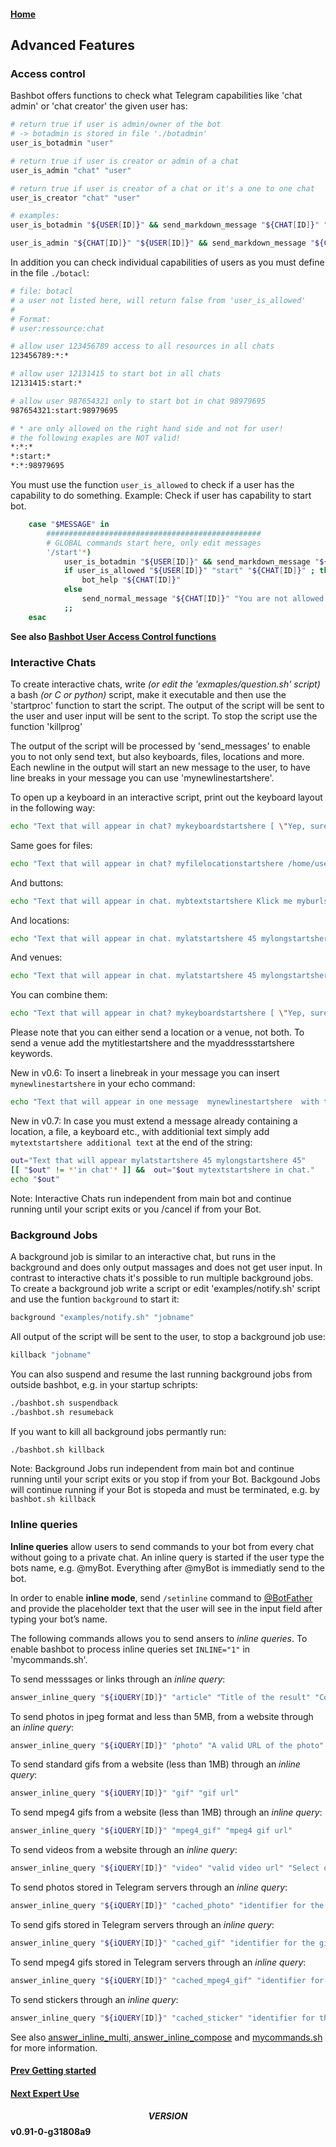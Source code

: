 #### [Home](../README.md)
## Advanced Features

### Access control
Bashbot offers functions to check what Telegram capabilities like 'chat admin' or 'chat creator' the given user has:

```bash
# return true if user is admin/owner of the bot
# -> botadmin is stored in file './botadmin'
user_is_botadmin "user"  

# return true if user is creator or admin of a chat
user_is_admin "chat" "user"

# return true if user is creator of a chat or it's a one to one chat
user_is_creator "chat" "user"

# examples:
user_is_botadmin "${USER[ID]}" && send_markdown_message "${CHAT[ID]}" "You are *BOTADMIN*."

user_is_admin "${CHAT[ID]}" "${USER[ID]}" && send_markdown_message "${CHAT[ID]}" "You are *CHATADMIN*."

```
In addition you can check individual capabilities of users as you must define in the file ```./botacl```:
```bash
# file: botacl
# a user not listed here, will return false from 'user_is_allowed'
#
# Format:
# user:ressource:chat

# allow user 123456789 access to all resources in all chats
123456789:*:*

# allow user 12131415 to start bot in all chats
12131415:start:*

# allow user 987654321 only to start bot in chat 98979695
987654321:start:98979695

# * are only allowed on the right hand side and not for user!
# the following exaples are NOT valid!
*:*:*
*:start:*
*:*:98979695
```
You must use the function ```user_is_allowed``` to check if a user has the capability to do something. Example: Check if user has capability to start bot.
```bash
	case "$MESSAGE" in
		################################################
		# GLOBAL commands start here, only edit messages
		'/start'*)
			user_is_botadmin "${USER[ID]}" && send_markdown_message "${CHAT[ID]}" "You are *BOTADMIN*."
			if user_is_allowed "${USER[ID]}" "start" "${CHAT[ID]}" ; then
				bot_help "${CHAT[ID]}"
			else
				send_normal_message "${CHAT[ID]}" "You are not allowed to start Bot."
			;;
	esac
```
**See also [Bashbot User Access Control functions](6_reference.md#User-Access-Control)**

### Interactive Chats
To create interactive chats, write *(or edit the 'exmaples/question.sh' script)* a bash *(or C or python)* script, make it executable 
and then use the 'startproc' function to  start the script.
The output of the script will be sent to the user and user input will be sent to the script.
To stop the script use the function 'killprog'

The output of the script will be processed by 'send_messages' to enable you to not only send text, but also keyboards, files, locations and more.
Each newline in the output will start an new message to the user, to have line breaks in your message you can use 'mynewlinestartshere'.

To open up a keyboard in an interactive script, print out the keyboard layout in the following way:
```bash
echo "Text that will appear in chat? mykeyboardstartshere [ \"Yep, sure\" , \"No, highly unlikely\" ]"
```
Same goes for files:
```bash
echo "Text that will appear in chat? myfilelocationstartshere /home/user/doge.jpg"
```
And buttons:
```bash
echo "Text that will appear in chat. mybtextstartshere Klick me myburlstartshere https://dealz.rrr.de"
```
And locations:
```bash
echo "Text that will appear in chat. mylatstartshere 45 mylongstartshere 45"
```
And venues:
```bash
echo "Text that will appear in chat. mylatstartshere 45 mylongstartshere 45 mytitlestartshere my home myaddressstartshere Diagon Alley N. 37"
```
You can combine them:
```bash
echo "Text that will appear in chat? mykeyboardstartshere [ \"Yep, sure\" , \"No, highly unlikely\" ] myfilelocationstartshere /home/user/doge.jpg mylatstartshere 45 mylongstartshere 45"
```
Please note that you can either send a location or a venue, not both. To send a venue add the mytitlestartshere and the myaddressstartshere keywords.

New in v0.6: To insert a linebreak in your message you can insert ```mynewlinestartshere``` in your echo command:
```bash
echo "Text that will appear in one message  mynewlinestartshere  with this text on a new line"
```

New in v0.7: In case you must extend a message already containing a location, a file, a keyboard etc.,
with additionial text simply add ``` mytextstartshere additional text``` at the end of the string:
```bash
out="Text that will appear mylatstartshere 45 mylongstartshere 45"
[[ "$out" != *'in chat'* ]] &&  out="$out mytextstartshere in chat."
echo "$out"
```
Note: Interactive Chats run independent from main bot and continue running until your script exits or you /cancel if from your Bot. 

### Background Jobs

A background job is similar to an interactive chat, but runs in the background and does only output massages and does not get user input. In contrast to interactive chats it's possible to run multiple background jobs. To create a background job write a script or edit 'examples/notify.sh'  script and use the funtion ```background``` to start it:
```bash
background "examples/notify.sh" "jobname"
```
All output of the script will be sent to the user, to stop a background job use:
```bash
killback "jobname"
```
You can also suspend and resume the last running background jobs from outside bashbot, e.g. in your startup schripts:
```bash
./bashbot.sh suspendback
./bashbot.sh resumeback
```

If you want to kill all background jobs permantly run:
```bash
./bashbot.sh killback

```
Note: Background Jobs run independent from main bot and continue running until your script exits or you stop if from your Bot. Backgound Jobs will continue running if your Bot is stopeda and must be terminated, e.g. by ```bashbot.sh killback``` 

### Inline queries
**Inline queries** allow users to send commands to your bot from every chat without going to a private chat. An inline query is started if the user type the bots name, e.g. @myBot. Everything after @myBot is immediatly send to the bot.

In order to enable **inline mode**, send `/setinline` command to [@BotFather](https://telegram.me/botfather) and provide the placeholder text that the user will see in the input field after typing your bot’s name.

The following commands allows you to send ansers to *inline queries*. To enable bashbot to process inline queries set ```INLINE="1"``` in 'mycommands.sh'.

To send messsages or links through an *inline query*:
```bash
answer_inline_query "${iQUERY[ID]}" "article" "Title of the result" "Content of the message to be sent"
```
To send photos in jpeg format and less than 5MB, from a website through an *inline query*:
```bash
answer_inline_query "${iQUERY[ID]}" "photo" "A valid URL of the photo" "URL of the thumbnail"
```
To send standard gifs from a website (less than 1MB) through an *inline query*:
```bash
answer_inline_query "${iQUERY[ID]}" "gif" "gif url"
```
To send mpeg4 gifs from a website (less than 1MB) through an *inline query*:
```bash
answer_inline_query "${iQUERY[ID]}" "mpeg4_gif" "mpeg4 gif url"
```
To send videos from a website through an *inline query*:
```bash
answer_inline_query "${iQUERY[ID]}" "video" "valid video url" "Select one mime type: text/html or video/mp4" "URL of the thumbnail" "Title for the result"
```
To send photos stored in Telegram servers through an *inline query*:
```bash
answer_inline_query "${iQUERY[ID]}" "cached_photo" "identifier for the photo"
```
To send gifs stored in Telegram servers through an *inline query*:
```bash
answer_inline_query "${iQUERY[ID]}" "cached_gif" "identifier for the gif"
```
To send mpeg4 gifs stored in Telegram servers through an *inline query*:
```bash
answer_inline_query "${iQUERY[ID]}" "cached_mpeg4_gif" "identifier for the gif"
```
To send stickers through an *inline query*:
```bash
answer_inline_query "${iQUERY[ID]}" "cached_sticker" "identifier for the sticker"
```
See also [answer_inline_multi, answer_inline_compose](6_reference.md#answer_inline_multi) and [mycommands.sh](../mycommands.sh) for more information.

#### [Prev Getting started](2_usage.md)
#### [Next Expert Use](4_expert.md)

#### $$VERSION$$ v0.91-0-g31808a9


